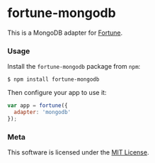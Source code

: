 # fortune-mongodb

This is a MongoDB adapter for [Fortune](http://github.com/daliwali/fortune).

### Usage

Install the `fortune-mongodb` package from `npm`:
```
$ npm install fortune-mongodb
```

Then configure your app to use it:
```js
var app = fortune({
  adapter: 'mongodb'
});
```

### Meta

This software is licensed under the [MIT License](//github.com/daliwali/fortune-mongodb/blob/master/LICENSE.md).
